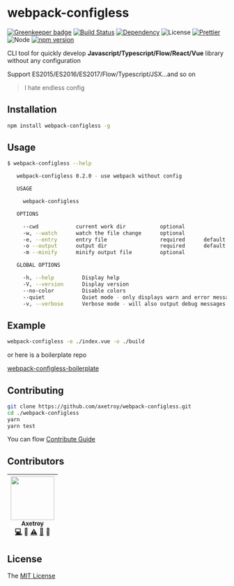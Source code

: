 # webpack-configless

[![Greenkeeper badge](https://badges.greenkeeper.io/axetroy/webpack-configless.svg)](https://greenkeeper.io/)
[![Build Status](https://travis-ci.org/axetroy/webpack-configless.svg?branch=master)](https://travis-ci.org/axetroy/webpack-configless)
[![Dependency](https://david-dm.org/axetroy/webpack-configless.svg)](https://david-dm.org/axetroy/webpack-configless)
![License](https://img.shields.io/badge/license-MIT-green.svg)
[![Prettier](https://img.shields.io/badge/Code%20Style-Prettier-green.svg)](https://github.com/prettier/prettier)
![Node](https://img.shields.io/badge/node-%3E=6.0-blue.svg?style=flat-square)
[![npm version](https://badge.fury.io/js/webpack-configless.svg)](https://badge.fury.io/js/webpack-configless)

CLI tool for quickly develop **Javascript/Typescript/Flow/React/Vue** library without any configuration

Support ES2015/ES2016/ES2017/Flow/Typescript/JSX...and so on

> I hate endless config

## Installation

```bash
npm install webpack-configless -g
```

## Usage

```bash
$ webpack-configless --help

   webpack-configless 0.2.0 - use webpack without config

   USAGE

     webpack-configless

   OPTIONS

     --cwd            current work dir           optional
     -w, --watch      watch the file change      optional
     -e, --entry      entry file                 required      default: "./index.vue"
     -o --output      output dir                 required      default: "./build/"  
     -m --minify      minify output file         optional

   GLOBAL OPTIONS

     -h, --help         Display help
     -V, --version      Display version
     --no-color         Disable colors
     --quiet            Quiet mode - only displays warn and error messages
     -v, --verbose      Verbose mode - will also output debug messages
```

## Example

```bash
webpack-configless -e ./index.vue -o ./build
```

or here is a boilerplate repo

[webpack-configless-boilerplate](https://github.com/axetroy/webpack-configless-boilerplate)

## Contributing

```bash
git clone https://github.com/axetroy/webpack-configless.git
cd ./webpack-configless
yarn
yarn test
```

You can flow [Contribute Guide](https://github.com/axetroy/webpack-configless/blob/master/contributing.md)

## Contributors

<!-- ALL-CONTRIBUTORS-LIST:START - Do not remove or modify this section -->

| [<img src="https://avatars1.githubusercontent.com/u/9758711?v=3" width="100px;"/><br /><sub>Axetroy</sub>](http://axetroy.github.io)<br />[💻](https://github.com/axetroy/webpack-configless/commits?author=axetroy) 🔌 [⚠️](https://github.com/axetroy/webpack-configless/commits?author=axetroy) [🐛](https://github.com/axetroy/webpack-configless/issues?q=author%3Aaxetroy) 🎨 |
| :---------------------------------------------------------------------------------------------------------------------------------------------------------------------------------------------------------------------------------------------------------------------------------------------------------------------------------------------------------------------------------: |


<!-- ALL-CONTRIBUTORS-LIST:END -->

## License

The [MIT License](https://github.com/axetroy/webpack-configless/blob/master/LICENSE)
